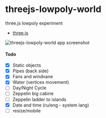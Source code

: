 # threejs-lowpoly-world
three.js lowpoly experiment


* [three.js](https://threejs.org/)


![threejs-lowpoly-world app screenshot](https://image.ibb.co/fnis6R/threejs_lowpoly_world.jpg)


#### Todo
- [x] Static objects
- [x] Pipes (back side)
- [x] Fans and windvane
- [x] Water (vertices movement)
- [ ] Day/Night Cycle
- [ ] Zeppelin big cabine
- [ ] Zeppelin ladder to islands
- [x] Date and time (ru/eng - system lang)
- [ ] resize/mobile
